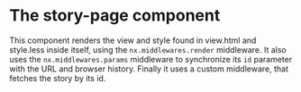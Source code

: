 # The story-page component

This component renders the view and style found in view.html and style.less inside itself,
using the `nx.middlewares.render` middleware.
It also uses the `nx.middlewares.params` middleware to synchronize its `id` parameter with
the URL and browser history.
Finally it uses a custom middleware, that fetches the story by its id.
